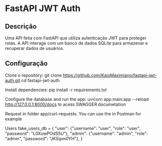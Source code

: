 # FastAPI JWT Auth

## Descrição
Uma API feita com FastAPI que utiliza autenticação JWT para proteger rotas. A API interage com um banco de dados SQLite para armazenar e recuperar dados de usuários.

## Configuração

Clone o repositóry:
   git clone https://github.com/KaioMaximiano/fastapi-jwt-auth.git
   cd fastapi-jwt-auth

Install dependencies: 
   pip install -r requirements.txt

Configure the database and run the app:
   uvicorn app.main:app --reload
   http://127.0.0.1:8000/docs to acess SWAGGER documetation

Request in folder app/curl-requests.
   You can use the in Postman for example

Users
   fake_users_db = {
      "user": {"username": "user", "role": "user", "password": "L0XuwPOdS5U"},
      "admin": {"username": "admin", "role": "admin", "password": "JKSipm0YH"},
   }